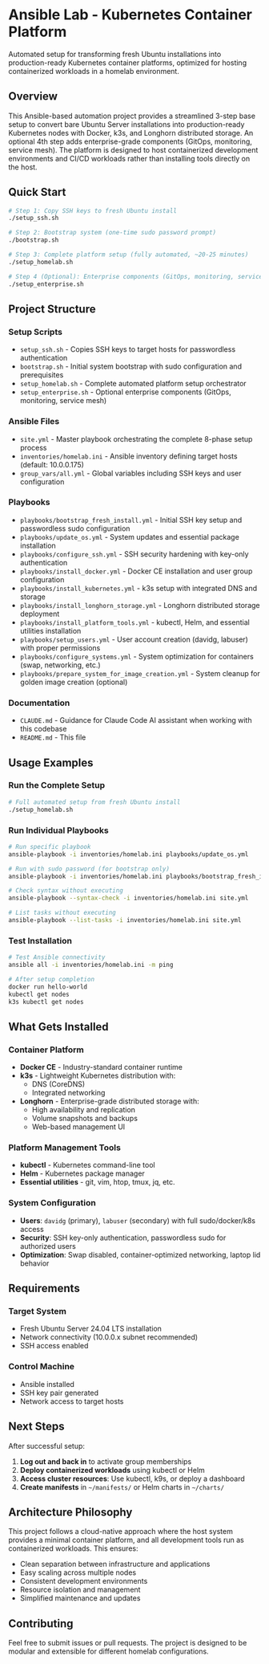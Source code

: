 # Ansible Lab - Kubernetes Container Platform

Automated setup for transforming fresh Ubuntu installations into production-ready Kubernetes container platforms, optimized for hosting containerized workloads in a homelab environment.

## Overview

This Ansible-based automation project provides a streamlined 3-step base setup to convert bare Ubuntu Server installations into production-ready Kubernetes nodes with Docker, k3s, and Longhorn distributed storage. An optional 4th step adds enterprise-grade components (GitOps, monitoring, service mesh). The platform is designed to host containerized development environments and CI/CD workloads rather than installing tools directly on the host.

## Quick Start

```bash
# Step 1: Copy SSH keys to fresh Ubuntu install
./setup_ssh.sh

# Step 2: Bootstrap system (one-time sudo password prompt)
./bootstrap.sh

# Step 3: Complete platform setup (fully automated, ~20-25 minutes)  
./setup_homelab.sh

# Step 4 (Optional): Enterprise components (GitOps, monitoring, service mesh)
./setup_enterprise.sh
```

## Project Structure

### Setup Scripts
- `setup_ssh.sh` - Copies SSH keys to target hosts for passwordless authentication
- `bootstrap.sh` - Initial system bootstrap with sudo configuration and prerequisites  
- `setup_homelab.sh` - Complete automated platform setup orchestrator
- `setup_enterprise.sh` - Optional enterprise components (GitOps, monitoring, service mesh)

### Ansible Files
- `site.yml` - Master playbook orchestrating the complete 8-phase setup process
- `inventories/homelab.ini` - Ansible inventory defining target hosts (default: 10.0.0.175)
- `group_vars/all.yml` - Global variables including SSH keys and user configuration

### Playbooks
- `playbooks/bootstrap_fresh_install.yml` - Initial SSH key setup and passwordless sudo configuration
- `playbooks/update_os.yml` - System updates and essential package installation
- `playbooks/configure_ssh.yml` - SSH security hardening with key-only authentication
- `playbooks/install_docker.yml` - Docker CE installation and user group configuration
- `playbooks/install_kubernetes.yml` - k3s setup with integrated DNS and storage
- `playbooks/install_longhorn_storage.yml` - Longhorn distributed storage deployment
- `playbooks/install_platform_tools.yml` - kubectl, Helm, and essential utilities installation
- `playbooks/setup_users.yml` - User account creation (davidg, labuser) with proper permissions
- `playbooks/configure_systems.yml` - System optimization for containers (swap, networking, etc.)
- `playbooks/prepare_system_for_image_creation.yml` - System cleanup for golden image creation (optional)

### Documentation
- `CLAUDE.md` - Guidance for Claude Code AI assistant when working with this codebase
- `README.md` - This file

## Usage Examples

### Run the Complete Setup
```bash
# Full automated setup from fresh Ubuntu install
./setup_homelab.sh
```

### Run Individual Playbooks
```bash
# Run specific playbook
ansible-playbook -i inventories/homelab.ini playbooks/update_os.yml

# Run with sudo password (for bootstrap only)
ansible-playbook -i inventories/homelab.ini playbooks/bootstrap_fresh_install.yml --ask-become-pass

# Check syntax without executing
ansible-playbook --syntax-check -i inventories/homelab.ini site.yml

# List tasks without executing
ansible-playbook --list-tasks -i inventories/homelab.ini site.yml
```

### Test Installation
```bash
# Test Ansible connectivity
ansible all -i inventories/homelab.ini -m ping

# After setup completion
docker run hello-world
kubectl get nodes
k3s kubectl get nodes
```

## What Gets Installed

### Container Platform
- **Docker CE** - Industry-standard container runtime
- **k3s** - Lightweight Kubernetes distribution with:
  - DNS (CoreDNS)
  - Integrated networking
- **Longhorn** - Enterprise-grade distributed storage with:
  - High availability and replication
  - Volume snapshots and backups
  - Web-based management UI

### Platform Management Tools
- **kubectl** - Kubernetes command-line tool
- **Helm** - Kubernetes package manager
- **Essential utilities** - git, vim, htop, tmux, jq, etc.

### System Configuration
- **Users**: `davidg` (primary), `labuser` (secondary) with full sudo/docker/k8s access
- **Security**: SSH key-only authentication, passwordless sudo for authorized users
- **Optimization**: Swap disabled, container-optimized networking, laptop lid behavior

## Requirements

### Target System
- Fresh Ubuntu Server 24.04 LTS installation
- Network connectivity (10.0.0.x subnet recommended)
- SSH access enabled

### Control Machine
- Ansible installed
- SSH key pair generated
- Network access to target hosts

## Next Steps

After successful setup:

1. **Log out and back in** to activate group memberships
2. **Deploy containerized workloads** using kubectl or Helm
3. **Access cluster resources**: Use kubectl, k9s, or deploy a dashboard
4. **Create manifests** in `~/manifests/` or Helm charts in `~/charts/`

## Architecture Philosophy

This project follows a cloud-native approach where the host system provides a minimal container platform, and all development tools run as containerized workloads. This ensures:

- Clean separation between infrastructure and applications
- Easy scaling across multiple nodes
- Consistent development environments
- Resource isolation and management
- Simplified maintenance and updates

## Contributing

Feel free to submit issues or pull requests. The project is designed to be modular and extensible for different homelab configurations.
